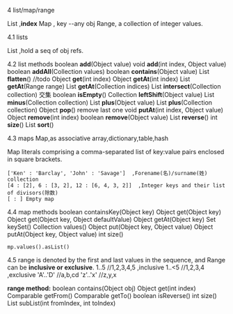4 list/map/range

List ,**index**
Map , key --any obj
Range, a collection of integer values.

4.1 lists

List ,hold a seq of obj refs.

4.2 list methods
boolean **add**(Object value)
void **add**(int index, Object value)
boolean **addAll**(Collection values)
boolean **contains**(Object value)
List **flatten**()
    //todo
Object **get**(int index)
Object **getAt**(int index)
List **getAt**(Range range)
List **getAt**(Collection indices)
List **intersect**(Collection collection)
    交集
boolean **isEmpty**()
Collection **leftShift**(Object value)
List **minus**(Collection collection)
List **plus**(Object value)
List **plus**(Collection collection)
Object **pop**()
    remove last one
void **putAt**(int index, Object value)
Object **remove**(int index)
boolean **remove**(Object value)
List **reverse**()
int **size**()
List **sort**()

4.3 maps
Map,as associative array,dictionary,table,hash

Map literals comprising a comma-separated list of key:value pairs enclosed in square brackets.

    ['Ken' : 'Barclay', 'John' : 'Savage']  ,Forename(名)/surname(姓) collection
    [4 : [2], 6 : [3, 2], 12 : [6, 4, 3, 2]]  ,Integer keys and their list of divisors(除数)
    [ : ] Empty map

4.4 map methods
boolean containsKey(Object key)
Object get(Object key)
Object get(Object key, Object defaultValue)
Object getAt(Object key)
Set keySet()
Collection values()
Object put(Object key, Object value)
Object putAt(Object key, Object value)
int size()

    mp.values().asList()
    
4.5 range
is denoted by the first and last values in the sequence, and Range can be **inclusive or exclusive**. 
  1..5   //1,2,3,4,5   ,inclusive
  1..<5  //1,2,3,4     ,exclusive
  'A'..'D' //a,b,cd
  'z'..'x' //z,y,x
  
**range method:**
boolean contains(Object obj)
Object get(int index)
Comparable getFrom()
Comparable getTo()
boolean isReverse()
int size()
List subList(int fromIndex, int toIndex)



